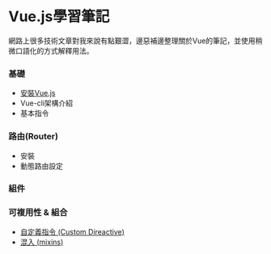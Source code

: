 # Vue.js學習筆記  

網路上很多技術文章對我來說有點艱澀，邊惡補邊整理關於Vue的筆記，並使用稍微口語化的方式解釋用法。  
### 基礎
- [安裝Vue.js](https://github.com/PeggyHsiao/Vue-Note/blob/master/basic/installation.md)
- Vue-cli架構介紹
- 基本指令

### 路由(Router)
- 安裝
- 動態路由設定

### 組件

### 可複用性 & 組合
- [自定義指令 (Custom Direactive)](https://github.com/PeggyHsiao/Vue-Note/blob/master/reuse/customDirective.md)
- [混入 (mixins)](https://github.com/PeggyHsiao/Vue-Note/blob/master/reuse/mixins.md)
